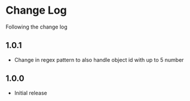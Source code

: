 # Change Log

Following the change log

## 1.0.1
- Change in regex pattern to also handle object id with up to 5 number

## 1.0.0

- Initial release